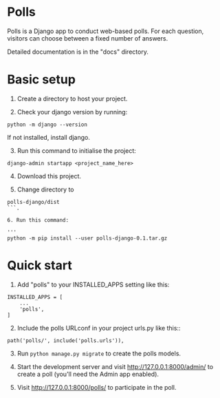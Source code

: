 # Polls

Polls is a Django app to conduct web-based polls. For each question,
visitors can choose between a fixed number of answers.

Detailed documentation is in the "docs" directory.

# Basic setup

1. Create a directory to host your project.

2. Check your django version by running:
```
python -m django --version
```
   
   If not installed, install django.

3. Run this command to initialise the project:

```
django-admin startapp <project_name_here>
```
   
4. Download this project.

5. Change directory to 

```
polls-django/dist
```.

6. Run this command:

'''
python -m pip install --user polls-django-0.1.tar.gz
```
   
# Quick start


1. Add "polls" to your INSTALLED_APPS setting like this:

```
INSTALLED_APPS = [
    ...
    'polls',
]
```

2. Include the polls URLconf in your project urls.py like this::

```
path('polls/', include('polls.urls')),
```

3. Run ```python manage.py migrate``` to create the polls models.

4. Start the development server and visit http://127.0.0.1:8000/admin/
   to create a poll (you'll need the Admin app enabled).

5. Visit http://127.0.0.1:8000/polls/ to participate in the poll.
